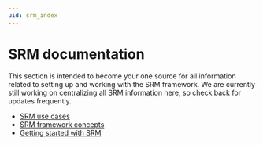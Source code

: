 ```yaml
---
uid: srm_index
---
```


# SRM documentation

This section is intended to become your one source for all information related to setting up and working with the SRM framework. We are currently still working on centralizing all SRM information here, so check back for updates frequently.

- [SRM use cases](xref:srm_use_cases)
- [SRM framework concepts](xref:srm_concepts)
- [Getting started with SRM](xref:srm_getting_started)
